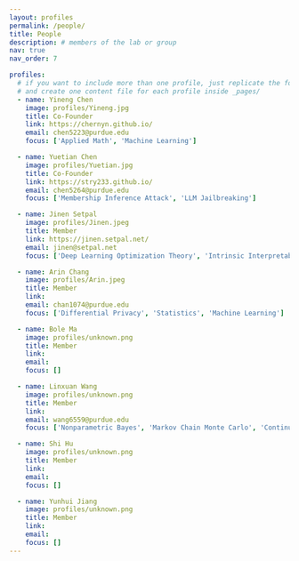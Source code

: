 ```yaml
---
layout: profiles
permalink: /people/
title: People
description: # members of the lab or group
nav: true
nav_order: 7

profiles:
  # if you want to include more than one profile, just replicate the following block
  # and create one content file for each profile inside _pages/
  - name: Yineng Chen
    image: profiles/Yineng.jpg
    title: Co-Founder
    link: https://chernyn.github.io/
    email: chen5223@purdue.edu
    focus: ['Applied Math', 'Machine Learning']

  - name: Yuetian Chen
    image: profiles/Yuetian.jpg
    title: Co-Founder
    link: https://stry233.github.io/
    email: chen5264@purdue.edu
    focus: ['Membership Inference Attack', 'LLM Jailbreaking']

  - name: Jinen Setpal
    image: profiles/Jinen.jpeg
    title: Member
    link: https://jinen.setpal.net/
    email: jinen@setpal.net
    focus: ['Deep Learning Optimization Theory', 'Intrinsic Interpretability']

  - name: Arin Chang
    image: profiles/Arin.jpeg
    title: Member
    link: 
    email: chan1074@purdue.edu
    focus: ['Differential Privacy', 'Statistics', 'Machine Learning']

  - name: Bole Ma
    image: profiles/unknown.png
    title: Member
    link: 
    email: 
    focus: []

  - name: Linxuan Wang
    image: profiles/unknown.png
    title: Member
    link: 
    email: wang6559@purdue.edu
    focus: ['Nonparametric Bayes', 'Markov Chain Monte Carlo', 'Continuous time stochastic processes']

  - name: Shi Hu
    image: profiles/unknown.png
    title: Member
    link: 
    email: 
    focus: []

  - name: Yunhui Jiang
    image: profiles/unknown.png
    title: Member
    link: 
    email: 
    focus: []
---
```

